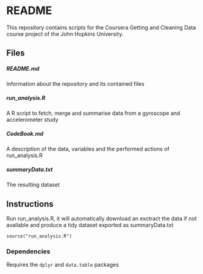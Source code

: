 # README
This repository contains scripts for the Coursera Getting and Cleaning Data course project of the John Hopkins University.

## Files
##### README.md
Information about the repository and its contained files

##### run_analysis.R
A R script to fetch, merge and summarise data from a gyroscope and accelerometer study

##### CodeBook.md
A description of the data, variables and the performed actions of run_analysis.R

##### summaryData.txt
The resulting dataset

## Instructions
Run run_analysis.R, it will automatically download an exctract the data if not available and produce a tidy dataset exported as summaryData.txt

    source("run_analysis.R")

### Dependencies
Requires the ```dplyr``` and ```data.table``` packages

